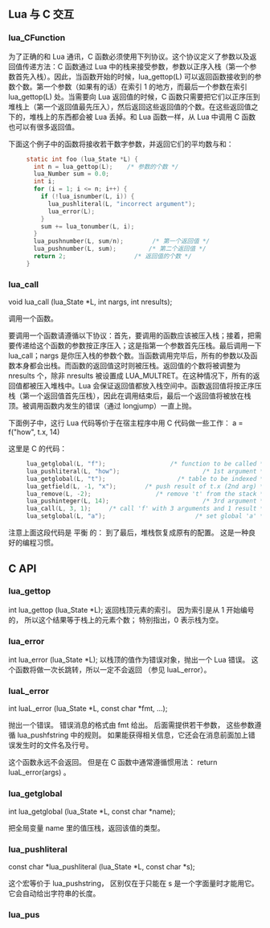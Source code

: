## Lua 与 C 交互
### lua_CFunction
为了正确的和 Lua 通讯，C 函数必须使用下列协议。这个协议定义了参数以及返回值传递方法：C 函数通过 Lua 中的栈来接受参数，参数以正序入栈（第一个参数首先入栈）。因此，当函数开始的时候，lua_gettop(L) 可以返回函数接收到的参数个数。第一个参数（如果有的话）在索引 1 的地方，而最后一个参数在索引 lua_gettop(L) 处。当需要向 Lua 返回值的时候，C 函数只需要把它们以正序压到堆栈上（第一个返回值最先压入），然后返回这些返回值的个数。在这些返回值之下的，堆栈上的东西都会被 Lua 丢掉。和 Lua 函数一样，从 Lua 中调用 C 函数也可以有很多返回值。

下面这个例子中的函数将接收若干数字参数，并返回它们的平均数与和：
```c
     static int foo (lua_State *L) {
       int n = lua_gettop(L);    /* 参数的个数 */
       lua_Number sum = 0.0;
       int i;
       for (i = 1; i <= n; i++) {
         if (!lua_isnumber(L, i)) {
           lua_pushliteral(L, "incorrect argument");
           lua_error(L);
         }
         sum += lua_tonumber(L, i);
       }
       lua_pushnumber(L, sum/n);        /* 第一个返回值 */
       lua_pushnumber(L, sum);         /* 第二个返回值 */
       return 2;                   /* 返回值的个数 */
     }
```

### lua_call
void lua_call (lua_State *L, int nargs, int nresults);

调用一个函数。

要调用一个函数请遵循以下协议：首先，要调用的函数应该被压入栈；接着，把需要传递给这个函数的参数按正序压入；这是指第一个参数首先压栈。最后调用一下 lua_call；nargs 是你压入栈的参数个数。当函数调用完毕后，所有的参数以及函数本身都会出栈。而函数的返回值这时则被压栈。返回值的个数将被调整为 nresults 个，除非 nresults 被设置成 LUA_MULTRET。在这种情况下，所有的返回值都被压入堆栈中。Lua 会保证返回值都放入栈空间中。函数返回值将按正序压栈（第一个返回值首先压栈），因此在调用结束后，最后一个返回值将被放在栈顶。被调用函数内发生的错误（通过 longjump）一直上抛。

下面例子中，这行 Lua 代码等价于在宿主程序中用 C 代码做一些工作：
a = f("how", t.x, 14)

这里是 C 的代码：
```c
     lua_getglobal(L, "f");                  /* function to be called */
     lua_pushliteral(L, "how");                       /* 1st argument */
     lua_getglobal(L, "t");                    /* table to be indexed */
     lua_getfield(L, -1, "x");        /* push result of t.x (2nd arg) */
     lua_remove(L, -2);                  /* remove 't' from the stack */
     lua_pushinteger(L, 14);                          /* 3rd argument */
     lua_call(L, 3, 1);     /* call 'f' with 3 arguments and 1 result */
     lua_setglobal(L, "a");                         /* set global 'a' */
```
注意上面这段代码是 平衡 的： 到了最后，堆栈恢复成原有的配置。 这是一种良好的编程习惯。
## C API
### lua_gettop
int lua_gettop (lua_State *L);
返回栈顶元素的索引。 因为索引是从 1 开始编号的， 所以这个结果等于栈上的元素个数； 特别指出，0 表示栈为空。

### lua_error
int lua_error (lua_State *L);
以栈顶的值作为错误对象，抛出一个 Lua 错误。 这个函数将做一次长跳转，所以一定不会返回 （参见 luaL_error）。

### luaL_error
int luaL_error (lua_State *L, const char *fmt, ...);

抛出一个错误。 错误消息的格式由 fmt 给出。 后面需提供若干参数， 这些参数遵循 lua_pushfstring 中的规则。 如果能获得相关信息，它还会在消息前面加上错误发生时的文件名及行号。

这个函数永远不会返回。 但是在 C 函数中通常遵循惯用法： return luaL_error(args) 。


### lua_getglobal
int lua_getglobal (lua_State *L, const char *name);

把全局变量 name 里的值压栈，返回该值的类型。

### lua_pushliteral
const char *lua_pushliteral (lua_State *L, const char *s);

这个宏等价于 lua_pushstring， 区别仅在于只能在 s 是一个字面量时才能用它。 它会自动给出字符串的长度。

### lua_pus